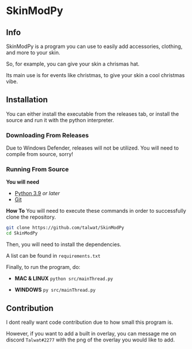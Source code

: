 SkinModPy 
===
## Info
SkinModPy is a program you can use to easily add accessories, clothing, and more to your skin.

So, for example, you can give your skin a chrismas hat.

Its main use is for events like christmas, to give your skin a cool christmas vibe.

## Installation
You can either install the executable from the releases tab, or install the source and run it with the python interpreter.

### Downloading From Releases
Due to Windows Defender, releases will not be utilized.
You will need to compile from source, sorry!

### Running From Source
**You will need**
* [Python 3.9](https://www.python.org/) *or later*
* [Git](https://git-scm.com/)

**How To**
You will need to execute these commands in order to successfully clone the repository.
```bash
git clone https://github.com/talwat/SkinModPy
cd SkinModPy
```
Then, you will need to install the dependencies.

A list can be found in `requirements.txt`

Finally, to run the program, do:

* **MAC & LINUX** `python src/mainThread.py`

* **WINDOWS** `py src/mainThread.py`

## Contribution
I dont really want code contribution due to how small this program is.

However, if you want to add a built in overlay, you can message me on discord `Talwat#2277` with the png of the overlay you would like to add.